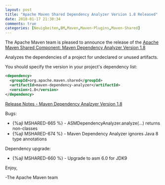 ```yaml
---
layout: post
title: "Apache Maven Shared Dependency Analyzer Version 1.8 Released"
date: 2018-01-17 21:30:34
comments: true
categories: [Neuigkeiten,BM,Maven,Maven-Plugins,Maven-Shared]
---
```

The Apache Maven team is pleased to announce the release of the 
[Apache Maven Shared Component: Maven Dependency Analyzer Version 1.8](http://maven.apache.org/shared/maven-dependency-analyzer/)

Analyzes the dependencies of a project for undeclared or unused artifacts.

You should specify the version in your project's dependency list:

``` xml
<dependency>
  <groupId>org.apache.maven.shared</groupId>
  <artifactId>maven-dependency-analyzer</artifactId>
  <version>1.8</version>
</dependency>
```

<!-- more -->

[Release Notes - Maven Dependency Analzyer Version 1.8](https://issues.apache.org/jira/projects/MSHARED/versions/12340500)

Bugs:

 * {%ajl MSHARED-665 %} - ASMDependencyAnalyzer.analyze(...) returns non-classes
 * {%ajl MSHARED-674 %} - Maven Dependency Analyzer ignores Java 8 type annotations

Dependency upgrade:

 * {%ajl MSHARED-660 %} - Upgrade to asm 6.0 for JDK9 

Enjoy,

-The Apache Maven team

